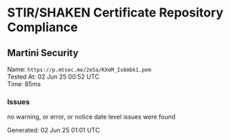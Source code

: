# STIR/SHAKEN Certificate Repository Compliance

## Martini Security

Name: `https://p.mtsec.me/2e5a/KXeM_Is6mbk1.pem`\
Tested At: 02 Jun 25 00:52 UTC\
Time: 85ms

### Issues

no warning, or error, or notice date level issues were found

Generated: 02 Jun 25 01:01 UTC